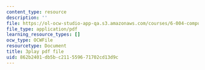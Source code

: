 ```yaml
---
content_type: resource
description: ''
file: https://ol-ocw-studio-app-qa.s3.amazonaws.com/courses/6-004-computation-structures-spring-2017/862b2401db5bc211559671702cd13d9c_ZUWb9HHXGHM.pdf
file_type: application/pdf
learning_resource_types: []
ocw_type: OCWFile
resourcetype: Document
title: 3play pdf file
uid: 862b2401-db5b-c211-5596-71702cd13d9c
---
```

